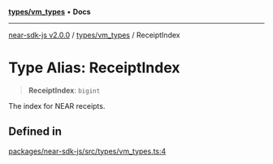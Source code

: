 [**types/vm_types**](../README.md) • **Docs**

***

[near-sdk-js v2.0.0](../../../packages.md) / [types/vm\_types](../README.md) / ReceiptIndex

# Type Alias: ReceiptIndex

> **ReceiptIndex**: `bigint`

The index for NEAR receipts.

## Defined in

[packages/near-sdk-js/src/types/vm\_types.ts:4](https://github.com/dim-daskalov/near-sdk-js/blob/d666013bbb17e79dbf6b4425d4bac78f40b0804c/packages/near-sdk-js/src/types/vm_types.ts#L4)
